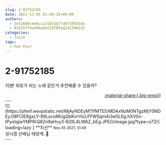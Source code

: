 ```yaml
---
slug: 2-91752185
date: 2021-11-05 01:46:35+09:00
authors:
  - 3e52606cee6cca310fab7fd075992bde
  - 01435f74a49ba8a519705ad242348232
categories:
  - Jisun
tags:
  - Fan Post
---
```


# 2-91752185

<div class="post-container" markdown="1">
<div class="content-container md-sidebar__scrollwrap" markdown="1">

지쎈! 위로가 되는 노래 같은거 추천해줄 수 있을까?

</div>
</div>

<div style="text-align: right;" markdown="1">
<a href="https://weverse.io/fromis9/fanpost/2-91752185" style="text-align: right;">:material-share:{.big-emoji}</a>
</div>
---

<div class="comments-container md-sidebar__scrollwrap" markdown="1">
<div class="comment" markdown="1">
<div class='id-container' markdown="1">
![](https://phinf.wevpstatic.net/MjAyNDEyMTlfMTE5/MDAxNzM0NTgzMjY0NDEy.08FClE9gxLY-99LscoMUgQbKnrVicLFFWSqmAi3eGLEg.hXV0n-tPyoIqjwYMPRrQ8Zn9aHvy3-B2llL4LWAZ_bEg.JPEG/image.jpg?type=s72){ loading=lazy }
**<span class="artist">지선</span>** <small>Nov 05 2021, 01:49</small><br>
</div>
<div class='comment-body' markdown="1">
성시경 선배님 태양계..🖤
</div>
</div>
</div>
---
